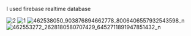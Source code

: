 I used firebase realtime database

![2](https://github.com/user-attachments/assets/b55913dd-7526-48f7-ac73-845b2610fa49)
![1](https://github.com/user-attachments/assets/6228f919-c474-40f1-9162-78097e5e581f)
![462538050_903876894662778_8006406557932543598_n](https://github.com/user-attachments/assets/f4c0ab28-6674-4157-97e2-71bdeaf10fd8)
![462553272_2628180580707429_6452711891947851432_n](https://github.com/user-attachments/assets/a21349d8-007a-4853-af24-0c454742215d)


